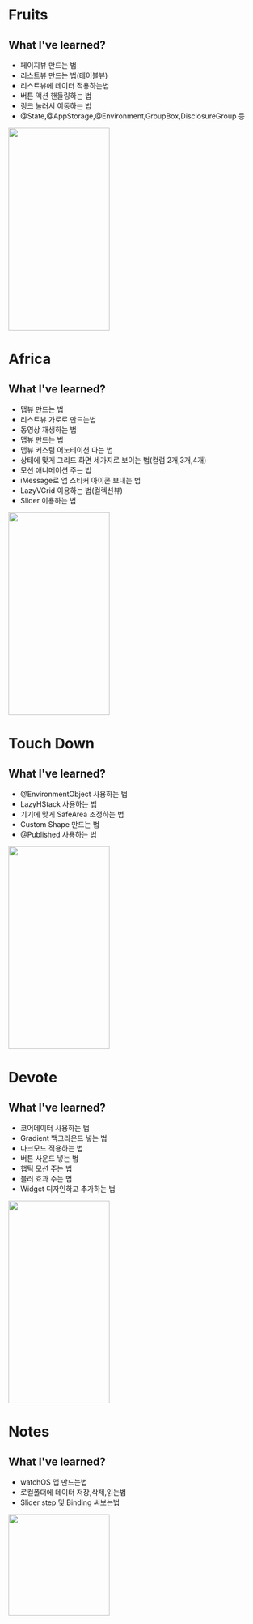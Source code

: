 # Fruits

## What I've learned?

- 페이지뷰 만드는 법
- 리스트뷰 만드는 법(테이블뷰)
- 리스트뷰에 데이터 적용하는법
- 버튼 액션 핸들링하는 법
- 링크 눌러서 이동하는 법
- @State,@AppStorage,@Environment,GroupBox,DisclosureGroup 등

<img src="https://user-images.githubusercontent.com/47676921/127256870-c1dfc117-264e-44c1-af27-a99996008e2e.gif"  width="200" height="400">

# Africa

## What I've learned?

- 탭뷰 만드는 법
- 리스트뷰 가로로 만드는법
- 동영상 재생하는 법
- 맵뷰 만드는 법
- 맵뷰 커스텀 어노테이션 다는 법
- 상태에 맞게 그리드 화면 세가지로 보이는 법(컬럼 2개,3개,4개)
- 모션 애니메이션 주는 법
- iMessage로 앱 스티커 아이콘 보내는 법
- LazyVGrid 이용하는 법(컬렉션뷰)
- Slider 이용하는 법

<img src="https://user-images.githubusercontent.com/47676921/128965592-57ffed89-714c-4b12-abd8-7964d9a0df7b.gif"  width="200" height="400">

# Touch Down

## What I've learned?

- @EnvironmentObject 사용하는 법
- LazyHStack 사용하는 법
- 기기에 맞게 SafeArea 조정하는 법
- Custom Shape 만드는 법
- @Published 사용하는 법

<img src="https://user-images.githubusercontent.com/47676921/129674166-ffd109d4-a9c5-4eee-ace2-2566d6298398.gif"  width="200" height="400">

# Devote

## What I've learned?

- 코어데이터 사용하는 법
- Gradient 백그라운드 넣는 법
- 다크모드 적용하는 법
- 버튼 사운드 넣는 법
- 햅틱 모션 주는 법
- 블러 효과 주는 법
- Widget 디자인하고 추가하는 법

<img src="https://user-images.githubusercontent.com/47676921/130003486-8abe19cf-45e1-4725-82ad-a0b31fd24b31.gif"  width="200" height="400">

# Notes

## What I've learned?

- watchOS 앱 만드는법
- 로컬폴더에 데이터 저장,삭제,읽는법
- Slider step 및 Binding 써보는법
 
<img src="https://user-images.githubusercontent.com/47676921/131279032-498376fd-6aec-4038-aecb-9053bdcd6e55.gif"  width="200" height="200">



